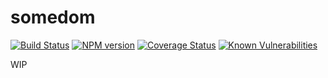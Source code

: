 # somedom

[![Build Status](https://travis-ci.org/pateketrueke/somedom.svg?branch=master)](https://travis-ci.org/pateketrueke/somedom)
[![NPM version](https://badge.fury.io/js/somedom.svg)](http://badge.fury.io/js/somedom)
[![Coverage Status](https://codecov.io/gh/pateketrueke/somedom/coverage.svg?branch=master)](https://codecov.io/gh/pateketrueke/somedom)
[![Known Vulnerabilities](https://snyk.io/test/npm/somedom/badge.svg)](https://snyk.io/test/npm/somedom)

WIP
